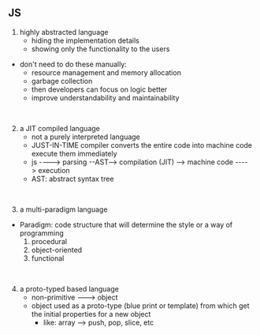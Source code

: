 ## JS
1. highly abstracted language
    - hiding the implementation details
    - showing only the functionality to the users

- don't need to do these manually:
    - resource management and memory allocation
    - garbage collection
    - then developers can focus on logic better
    - improve understandability and maintainability

<br>

2. a JIT compiled language
    - not a purely interpreted language
    - JUST-IN-TIME compiler converts the entire code into machine code execute them immediately
    - js ----> parsing --AST--> compilation (JIT) --> machine code ----> execution
    - AST: abstract syntax tree

<br>

3. a multi-paradigm language
- Paradigm: code structure that will determine the style or a way of programming
    1. procedural
    2. object-oriented
    3. functional

<br>

4. a proto-typed based language
    - non-primitive ---> object
    - object used as a proto-type (blue print or template) from which get the initial properties for a new object
        - like: array --> push, pop, slice, etc

